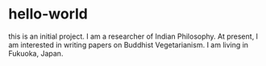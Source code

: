 # hello-world
this is an initial project.
I am a researcher of Indian Philosophy. At present, I am interested in writing papers on Buddhist Vegetarianism. I am living in Fukuoka, Japan. 
